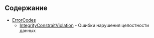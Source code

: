 ## Содержание

- [ErrorCodes](./ErrorCodes/README.md)
	- [IntegrityConstraitViolation](./ErrorCodes/IntegrityConstaintViolation.md) - Ошибки нарушения целостности данных